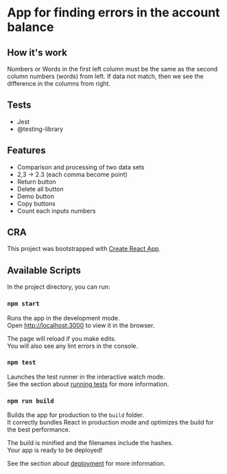 # App for finding errors in the account balance

## How it's work

Numbers or Words in the first left column must be the same
as the second column numbers (words) from left. If data
not match, then we see the difference in the columns from
right.

## Tests

- Jest
- @testing-library

## Features

- Comparison and processing of two data sets
- 2,3 -> 2.3 (each comma become point)
- Return button
- Delete all button
- Demo button
- Copy buttons
- Count each inputs numbers

## CRA

This project was bootstrapped with [Create React App](https://github.com/facebook/create-react-app).

## Available Scripts

In the project directory, you can run:

### `npm start`

Runs the app in the development mode.<br />
Open [http://localhost:3000](http://localhost:3000) to view it in the browser.

The page will reload if you make edits.<br />
You will also see any lint errors in the console.

### `npm test`

Launches the test runner in the interactive watch mode.<br />
See the section about [running tests](https://facebook.github.io/create-react-app/docs/running-tests) for more information.

### `npm run build`

Builds the app for production to the `build` folder.<br />
It correctly bundles React in production mode and optimizes the build for the best performance.

The build is minified and the filenames include the hashes.<br />
Your app is ready to be deployed!

See the section about [deployment](https://facebook.github.io/create-react-app/docs/deployment) for more information.
